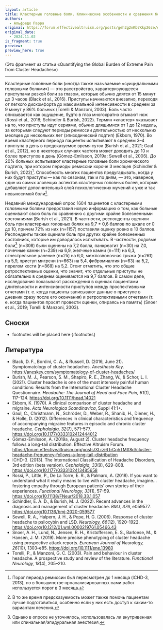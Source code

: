 ```yaml
---
layout: article
title: Кластерные головные боли. Клинические особенности и сравнения болевых ощущений
authors:
  - Альфредо Парра
original: https://forum.effectivealtruism.org/posts/geh2g2nKb7Kkp26ze/quantifying-the-global-burden-of-extreme-pain-from-cluster#1_1__Clinical_Features_and_Pain_Comparisons
original_date:
  - 2024.11.02
is_fragment: true
preview: 
preview_here: true
---
```

(Это фрагмент из статьи «Quantifying the Global Burden of Extreme Pain from Cluster Headaches»)

---

Кластерные головные боли (иногда также называемые «суицидальными головными болями») — это расстройство, характеризующееся приступами резкой боли за глазом, которые обычно длятся от 15 минут до 3 часов (Black et al., 2016). Приступы начинаются внезапно, переходя от легкого дискомфорта до максимальной интенсивности в среднем за 9 минут у 86% больных (Torelli & Manzoni, 2003). Боль часто описывается как ощущение, будто в глаз многократно втыкают нож (Rossi et al., 2018; Schindler & Burish, 2022). Термин «кластер» указывает на то, что приступы идут сериями, обычно длящимися от 1 до 12 недель, за которыми следуют периоды ремиссии длительностью от нескольких месяцев до нескольких лет (эпизодический подтип) (Ekbom, 1970). Во время кластерного периода пациенты испытывают в среднем 3–4 приступа в день в предсказуемое время суток (Burish et al., 2021; Gaul et al., 2012), но в некоторых случаях частота может доходить до 10 и более приступов в день (Gómez-Emilsson, 2019a; Sewell et al., 2006). До 20% больных испытывают кластерные головные боли хронического подтипа, при котором периоды ремиссии короче 3 месяцев (Schindler & Burish, 2022)[^1]. Способность многих пациентов предугадывать, когда у них будут приступы — как по сезонам, так и по дням, — это, наверное, один из самых зловещих аспектов кластерных головных болей, который добавляет дополнительный слой психологических мучений к уже и так невыносимой боли[^2].

Недавний международный опрос 1604 пациентов с кластерными головными болями предоставил новую информацию о том, как больные оценивают свою боль по сравнению с другими крайне болезненными состояниями (Burish et al., 2021). В частности, респонденты оценили боль при кластерных головных болях на 9,7 ± 0,6 баллов по шкале от 0 до 10, причем 72% из них (n=1157) поставили оценку ровно в 10 баллов. Респонденты также оценили боль при других крайне болезненных состояниях, которые им доводилось испытывать. В частности, родовые боли[^3] (n=308) были оценены на 7,2 балла, панкреатит (n=30) на 7,0, почечные камни (n=239) на 6,9, желчные камни (n=111) на 6,3, огнестрельное ранение (n=25) на 6,0, межпозвоночная грыжа (n=261) на 5,9, приступ мигрени (n=663) на 5,4, фибромиалгия (n=63) на 5,2, перелом кости (n=868) на 5,2. Стоит отметить, что это общие ретроспективные оценки, что значит, что отдельные приступы не обязательно в среднем оцениваются на 9,7 баллов. В самом деле, исследования показывают расхождения в оценках пациентами длительности и интенсивности приступов между проспективными отчетами (т. е. когда пациенты записывают данные о приступе в дневник сразу после его окончания) и ретроспективными отчетами (т. е. когда пациентов просят провести оценки, опираясь на память) (Snoer et al., 2019; Torelli & Manzoni, 2003).

## Сноски

* footnotes will be placed here
{:footnotes}

[^1]: Порог периода ремиссии был пересмотрен до 1 месяца (ICHD-3, 2013), но в большинстве проанализированных нами работ используется порог в 3 месяца.
[^2]: В то же время предсказуемость может также помочь пациентам лучше подготовиться, особенно если у них есть доступ к каким-то вариантам лечения.
[^3]: Однако в опросе не уточнялось, использовалась ли внутривенная или спинальная/эпидуральная анестезия.

## Литература

- Black, D. F., Bordini, C. A., & Russell, D. (2016, June 21). Symptomatology of cluster headaches. _Anesthesia Key_. <https://aneskey.com/symptomatology-of-cluster-headaches/>
- Burish, M. J., Pearson, S. M., Shapiro, R. E., Zhang, W., & Schor, L. I. (2021). Cluster headache is one of the most intensely painful human conditions: Results from the International Cluster Headache Questionnaire. _Headache: The Journal of Head and Face Pain, 61_(1), 117–124. <https://doi.org/10.1111/head.14021>
- Ekbom, K. (1970). A clinical comparison of cluster headache and migraine. _Acta Neurologica Scandinavica_, Suppl 41:1+.
- Gaul, C., Christmann, N., Schröder, D., Weber, R., Shanib, H., Diener, H., & Holle, D. (2012). Differences in clinical characteristics and frequency of accompanying migraine features in episodic and chronic cluster headache. _Cephalalgia, 32_(7), 571–577. <https://doi.org/10.1177/0333102412444012>
- Gómez-Emilsson, A. (2019a, August 2). Cluster headache frequency follows a long-tail distribution. Effective Altruism Forum. <https://forum.effectivealtruism.org/posts/XLrzi6TrCqhTMtf8d/cluster-headache-frequency-follows-a-long-tail-distribution>
- ICHD-3. (2013). The International Classification of Headache Disorders, 3rd edition (beta version). _Cephalalgia, 33_(9), 629–808. <https://doi.org/10.1177/0333102413485658>
- Rossi, P., Little, P., De La Torre, E. R., & Palmaro, A. (2018). If you want to understand what it really means to live with cluster headache, imagine… fostering empathy through European patients’ own stories of their experiences. _Functional Neurology, 33_(1), 57–59. <https://doi.org/10.11138/FNeur/2018.33.1.057>
- Schindler, E. A. D., & Burish, M. J. (2022). Recent advances in the diagnosis and management of cluster headache. _BMJ, 376_, e059577. <https://doi.org/10.1136/bmj-2020-059577>
- Sewell, R. A., Halpern, J. H., & Pope, H. G. (2006). Response of cluster headache to psilocybin and LSD. _Neurology, 66_(12), 1920–1922. <https://doi.org/10.1212/01.wnl.0000219761.05466.43>
- Snoer, A. H., Lund, N., Jensen, R. H., Kristoffersen, E. S., Barloese, M., & Hansen, J. M. (2019). More precise phenotyping of cluster headache using prospective attack reports. _European Journal of Neurology, 26_(10), 1303-e85. <https://doi.org/10.1111/ene.13980>
- Torelli, P., & Manzoni, G. C. (2003). Pain and behaviour in cluster headache. A prospective study and review of the literature. _Functional Neurology, 18_(4), 205–210.
